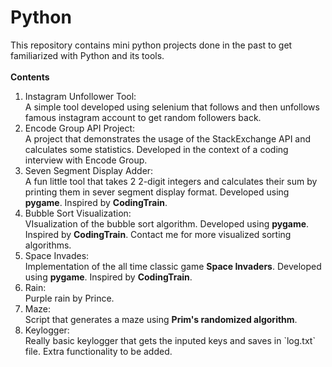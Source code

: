 # Python
This repository contains mini python projects done in the past to get familiarized with Python and its tools.
<br>
<br>
<strong>Contents</strong>
<ol>
   <li>
      Instagram Unfollower Tool:
      <br>
      A simple tool developed using selenium that follows and then unfollows famous instagram account to get random followers back.
   </li>
   <li>
      Encode Group API Project:
      <br>
      A project that demonstrates the usage of the StackExchange API and calculates some statistics. Developed in the context of a coding interview with Encode Group.
   </li>
   <li>
      Seven Segment Display Adder:
      <br>
      A fun little tool that takes 2 2-digit integers and calculates their sum by printing them in sever segment display format. Developed using <strong>pygame</strong>. Inspired by <strong>CodingTrain</strong>.
   </li>
   <li>
      Bubble Sort Visualization:
      <br>
      VIsualization of the bubble sort algorithm. Developed using <strong>pygame</strong>. Inspired by <strong>CodingTrain</strong>. Contact me for more visualized sorting algorithms.
   </li>
   <li>
      Space Invades:
      <br>
      Implementation of the all time classic game <strong>Space Invaders</strong>. Developed using <strong>pygame</strong>. Inspired by <strong>CodingTrain</strong>.
   </li>
   <li>
      Rain:
      <br>
      Purple rain by Prince.
   </li>
   <li>
      Maze:
      <br>
      Script that generates a maze using <strong>Prim's randomized algorithm</strong>.
   </li>
   <li>
      Keylogger:
      <br>
      Really basic keylogger that gets the inputed keys and saves in `log.txt` file. Extra functionality to be added.
   </li>
 </ol>
